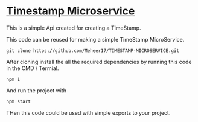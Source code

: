 
# [Timestamp Microservice](https://www.freecodecamp.org/learn/apis-and-microservices/apis-and-microservices-projects/timestamp-microservice)
This is a simple Api created for creating a TimeStamp.

This code can be reused for making a simple TimeStamp MicroService.

```
git clone https://github.com/Meheer17/TIMESTAMP-MICROSERVICE.git
```

After cloning install the all the required dependencies by running this code in the CMD / Termial.
```
npm i 
```

And run the project with 
```
npm start
```

THen this code could be used with simple exports to your project.
